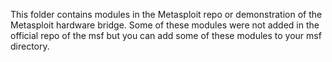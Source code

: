This folder contains modules in the Metasploit repo or demonstration of the Metasploit hardware bridge. Some of these modules were not added in the official repo of the msf but you can add some of these modules to your msf directory.

